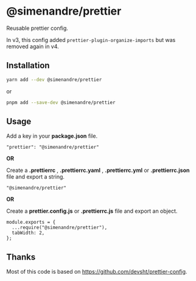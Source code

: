 # @simenandre/prettier

Reusable prettier config.

In v3, this config added `prettier-plugin-organize-imports` but was removed
again in v4.

## Installation

```bash
yarn add --dev @simenandre/prettier
```

or

```bash
pnpm add --save-dev @simenandre/prettier
```

## Usage

Add a key in your **package.json** file.

```
"prettier": "@simenandre/prettier"
```

**OR**

Create a **.prettierrc** , **.prettierrc.yaml** , **.prettierrc.yml** or
**.prettierrc.json** file and export a string.

```
"@simenandre/prettier"
```

**OR**

Create a **prettier.config.js** or **.prettierrc.js** file and export an object.

```
module.exports = {
  ...require("@simenandre/prettier"),
  tabWidth: 2,
};
```

## Thanks

Most of this code is based on https://github.com/devsht/prettier-config.
